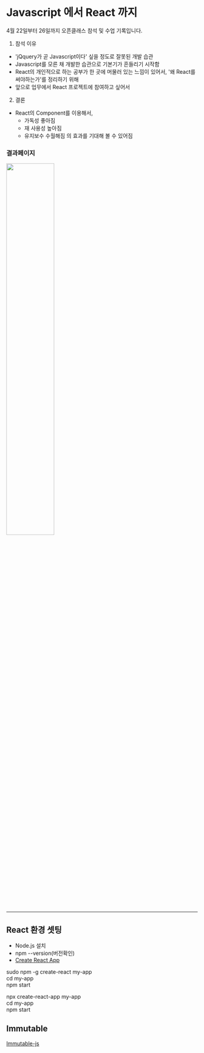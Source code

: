 # Javascript 에서 React 까지
4월 22일부터 26일까지 오픈클래스 참석 및 수업 기록입니다.
1. 참석 이유  
  - 'jQquery가 곧 Javascript이다' 싶을 정도로 잘못된 개발 습관
  - Javascript를 모른 채 개발한 습관으로 기본기가 흔들리기 시작함
  - React의 개인적으로 하는 공부가 한 곳에 머물러 있는 느낌이 있어서, '왜 React를 써야하는가'를 정리하기 위해 
  - 앞으로 업무에서 React 프로젝트에 참여하고 싶어서
2. 결론 
- React의 Component를 이용해서, 
  - 가독성 좋아짐 
  - 재 사용성 높아짐 
  - 유지보수 수월해짐 
의 효과를 기대해 볼 수 있어짐

### 결과페이지
<img src="https://user-images.githubusercontent.com/18348345/57073620-8dfa1700-6d1c-11e9-9f02-cbb9a69160d5.png" width="50%"></img>


***
## React 환경 셋팅
- Node.js 설치
- npm --version(버전확인)
- [Create React App](https://reactjs.org/docs/create-a-new-react-app.html)

sudo npm -g create-react my-app<br>
cd my-app<br>
npm start<br>

npx create-react-app my-app<br>
cd my-app<br>
npm start<br>

## Immutable
[Immutable-js](https://github.com/immutable-js/immutable-js)
